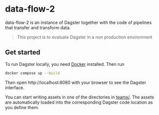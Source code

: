 # data-flow-2

data-flow-2 is an instance of Dagster together with the code of pipelines that transfer and transform data.

> This project is to evaluate Dagster in a non production environment


## Get started

To run Dagster locally, you need [Docker](https://www.docker.com/products/docker-desktop/) installed. Then run

```bash
docker compose up --build
```

Then open http://localhost:8080 with your browser to see the Dagster interface.

You can start writing assets in one of the directories in [teams/](./teams/). The assets are automatically loaded into the corresponding Dagster code location as you define them.

